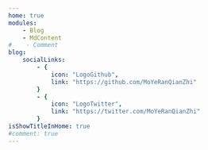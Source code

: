 ```yaml
---
home: true
modules:
    - Blog
    - MdContent
#    - Comment
blog:
    socialLinks:
        - {
            icon: "LogoGithub",
            link: "https://github.com/MoYeRanQianZhi"
        }
        - {
            icon: "LogoTwitter",
            link: "https://twitter.com/MoYeRanQianZhi"
        }
isShowTitleInHome: true
#comment: true
---
```

